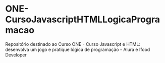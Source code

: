 # ONE-CursoJavascriptHTMLLogicaProgramacao
Repositório destinado ao Curso ONE -  Curso Javascript e HTML: desenvolva um jogo e pratique lógica de programação - Alura e Ifood Developer
